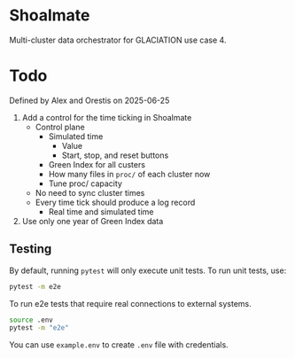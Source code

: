 # Shoalmate

Multi-cluster data orchestrator for GLACIATION use case 4.

# Todo
Defined by Alex and Orestis  on 2025-06-25
1. Add a control for the time ticking in Shoalmate
   - Control plane
     - Simulated time
       - Value
       - Start, stop, and reset buttons
     - Green Index for all custers
     - How many files in `proc/` of each cluster now
     - Tune proc/ capacity
   - No need to sync cluster times
   - Every time tick should produce a log record
     - Real time and simulated time
2. Use only one year of Green Index data


## Testing

By default, running `pytest` will only execute unit tests. To run unit tests, use:

```bash
pytest -m e2e
```

To run e2e tests that require real connections to external systems.

```bash
source .env
pytest -m "e2e"
```

You can use `example.env` to create `.env` file with credentials.
